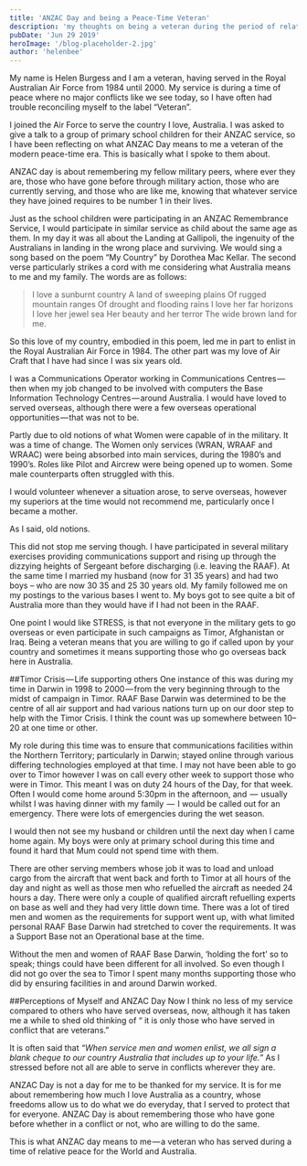 ```yaml
---
title: 'ANZAC Day and being a Peace-Time Veteran'
description: 'my thoughts on being a veteran during the period of relative peace in Australia'
pubDate: 'Jun 29 2019'
heroImage: '/blog-placeholder-2.jpg'
author: 'helenbee'
---
```


My name is Helen Burgess and I am a veteran, having served in the Royal Australian Air Force from 1984 until 2000. My service is during a time of peace where no major conflicts like we see today, so I have often had trouble reconciling myself to the label “Veteran”.

I joined the Air Force to serve the country I love, Australia. I was asked to give a talk to a group of primary school children for their ANZAC service, so I have been reflecting on what ANZAC Day means to me a veteran of the modern peace-time era. This is basically what I spoke to them about.

ANZAC day is about remembering my fellow military peers, where ever they are, those who have gone before through military action, those who are currently serving, and those who are like me, knowing that whatever service they have joined requires to be number 1 in their lives.

Just as the school children were participating in an ANZAC Remembrance Service, I would participate in similar service as child about the same age as them. In my day it was all about the Landing at Gallipoli, the ingenuity of the Australians in landing in the wrong place and surviving. We would sing a song based on the poem “My Country” by Dorothea Mac Kellar. The second verse particularly strikes a cord with me considering what Australia means to me and my family. The words are as follows:

>I love a sunburnt country
>A land of sweeping plains
>Of rugged mountain ranges
>Of drought and flooding rains
>I love her far horizons
>I love her jewel sea
>Her beauty and her terror
>The wide brown land for me.

So this love of my country, embodied in this poem, led me in part to enlist in the Royal Australian Air Force in 1984. The other part was my love of Air Craft that I have had since I was six years old.

I was a Communications Operator working in Communications Centres — then when my job changed to be involved with computers the Base Information Technology Centres — around Australia. I would have loved to served overseas, although there were a few overseas operational opportunities — that was not to be.

Partly due to old notions of what Women were capable of in the military. It was a time of change. The Women only services (WRAN, WRAAF and WRAAC) were being absorbed into main services, during the 1980’s and 1990’s. Roles like Pilot and Aircrew were being opened up to women. Some male counterparts often struggled with this.

I would volunteer whenever a situation arose, to serve overseas, however my superiors at the time would not recommend me, particularly once I became a mother.

As I said, old notions.

This did not stop me serving though. I have participated in several military exercises providing communications support and rising up through the dizzying heights of Sergeant before discharging (i.e. leaving the RAAF). At the same time I married my husband (now for 31 35 years) and had two boys – who are now 30 35 and 25 30 years old. My family followed me on my postings to the various bases I went to. My boys got to see quite a bit of Australia more than they would have if I had not been in the RAAF.

One point I would like STRESS, is that not everyone in the military gets to go overseas or even participate in such campaigns as Timor, Afghanistan or Iraq. Being a veteran means that you are willing to go if called upon by your country and sometimes it means supporting those who go overseas back here in Australia.

##Timor Crisis — Life supporting others
One instance of this was during my time in Darwin in 1998 to 2000 — from the very beginning through to the midst of campaign in Timor. RAAF Base Darwin was determined to be the centre of all air support and had various nations turn up on our door step to help with the Timor Crisis. I think the count was up somewhere between 10–20 at one time or other.

My role during this time was to ensure that communications facilities within the Northern Territory; particularly in Darwin; stayed online through various differing technologies employed at that time. I may not have been able to go over to Timor however I was on call every other week to support those who were in Timor. This meant I was on duty 24 hours of the Day, for that week. Often I would come home around 5:30pm in the afternoon, and  —  usually whilst I was having dinner with my family  —  I would be called out for an emergency. There were lots of emergencies during the wet season.

I would then not see my husband or children until the next day when I came home again. My boys were only at primary school during this time and found it hard that Mum could not spend time with them.

There are other serving members whose job it was to load and unload cargo from the aircraft that went back and forth to Timor at all hours of the day and night as well as those men who refuelled the aircraft as needed 24 hours a day. There were only a couple of qualified aircraft refuelling experts on base as well and they had very little down time.
There was a lot of tired men and women as the requirements for support went up, with what limited personal RAAF Base Darwin had stretched to cover the requirements. It was a Support Base not an Operational base at the time.

Without the men and women of RAAF Base Darwin, ‘holding the fort’ so to speak; things could have been different for all involved. So even though I did not go over the sea to Timor I spent many months supporting those who did by ensuring facilities in and around Darwin worked.

##Perceptions of Myself and ANZAC Day Now
I think no less of my service compared to others who have served overseas, now, although it has taken me a while to shed old thinking of “ it is only those who have served in conflict that are veterans.”

It is often said that *“When service men and women enlist, we all sign a blank cheque to our country Australia that includes up to your life.”*  As I stressed before not all are able to serve in conflicts wherever they are.

ANZAC Day is not a day for me to be thanked for my service. It is for me about remembering how much I love Australia as a country, whose freedoms allow us to do what we do everyday, that I served to protect that for everyone. ANZAC Day is about remembering those who have gone before whether in a conflict or not, who are willing to do the same.

This is what ANZAC day means to me — a veteran who has served during a time of relative peace for the World and Australia.

